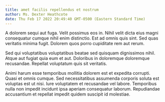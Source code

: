 ```yaml
---
title: amet facilis repellendus et nostrum
author: Ms. Dexter Heathcote
date: Thu Feb 17 2022 20:49:40 GMT-0500 (Eastern Standard Time)
---
```

A dolorem sequi aut fuga. Velit possimus eos in. Nihil velit dicta eius magni consequatur cumque nihil enim distinctio. Est ad omnis quis sint. Sed quas veritatis minima fugit. Dolorem quos porro cupiditate rem aut rerum.

 Sed qui voluptatibus voluptatibus beatae sed quisquam dignissimos nihil. Atque aut fugiat quia eum et aut. Doloribus in doloremque doloremque recusandae. Repellat voluptatum quis sit veritatis.

 Animi harum esse temporibus mollitia dolorem est et expedita corrupti. Quasi et omnis cumque. Sed necessitatibus assumenda corporis soluta est voluptas est ut nisi. Iure voluptatem et recusandae vel labore. Temporibus nulla non impedit incidunt ipsa aperiam consequatur laborum. Repudiandae accusantium et repellat impedit quidem suscipit id molestiae.